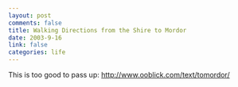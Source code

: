 ```yaml
--- 
layout: post
comments: false
title: Walking Directions from the Shire to Mordor
date: 2003-9-16
link: false
categories: life
---
```

This is too good to pass up: <a href="http://www.ooblick.com/text/tomordor/">http://www.ooblick.com/text/tomordor/</a>
